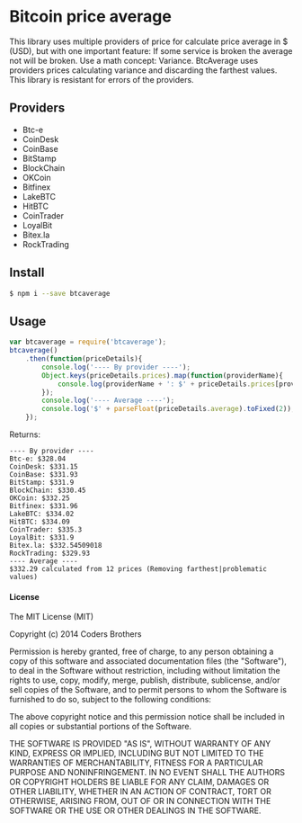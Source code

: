 # Bitcoin price average
This library uses multiple providers of price for calculate price average in $ (USD), but with one important feature: If some service is broken the average not will be broken. Use a math concept: Variance. BtcAverage uses providers prices calculating variance and discarding the farthest values. This library is resistant for errors of the providers.

## Providers
- Btc-e
- CoinDesk
- CoinBase
- BitStamp
- BlockChain
- OKCoin
- Bitfinex
- LakeBTC
- HitBTC
- CoinTrader
- LoyalBit
- Bitex.la
- RockTrading

## Install

```sh
$ npm i --save btcaverage
```

## Usage

```js
var btcaverage = require('btcaverage');
btcaverage()
    .then(function(priceDetails){
        console.log('---- By provider ----');
        Object.keys(priceDetails.prices).map(function(providerName){
            console.log(providerName + ': $' + priceDetails.prices[providerName]);
        });
        console.log('---- Average ----');
        console.log('$' + parseFloat(priceDetails.average).toFixed(2));
    });
```

Returns:
```
---- By provider ----
Btc-e: $328.04
CoinDesk: $331.15
CoinBase: $331.93
BitStamp: $331.9
BlockChain: $330.45
OKCoin: $332.25
Bitfinex: $331.96
LakeBTC: $334.02
HitBTC: $334.09
CoinTrader: $335.3
LoyalBit: $331.9
Bitex.la: $332.54509018
RockTrading: $329.93
---- Average ----
$332.29 calculated from 12 prices (Removing farthest|problematic values)
```


#### License

The MIT License (MIT)

Copyright (c) 2014 Coders Brothers

Permission is hereby granted, free of charge, to any person obtaining a copy
of this software and associated documentation files (the "Software"), to deal
in the Software without restriction, including without limitation the rights
to use, copy, modify, merge, publish, distribute, sublicense, and/or sell
copies of the Software, and to permit persons to whom the Software is
furnished to do so, subject to the following conditions:

The above copyright notice and this permission notice shall be included in all
copies or substantial portions of the Software.

THE SOFTWARE IS PROVIDED "AS IS", WITHOUT WARRANTY OF ANY KIND, EXPRESS OR
IMPLIED, INCLUDING BUT NOT LIMITED TO THE WARRANTIES OF MERCHANTABILITY,
FITNESS FOR A PARTICULAR PURPOSE AND NONINFRINGEMENT. IN NO EVENT SHALL THE
AUTHORS OR COPYRIGHT HOLDERS BE LIABLE FOR ANY CLAIM, DAMAGES OR OTHER
LIABILITY, WHETHER IN AN ACTION OF CONTRACT, TORT OR OTHERWISE, ARISING FROM,
OUT OF OR IN CONNECTION WITH THE SOFTWARE OR THE USE OR OTHER DEALINGS IN THE
SOFTWARE.